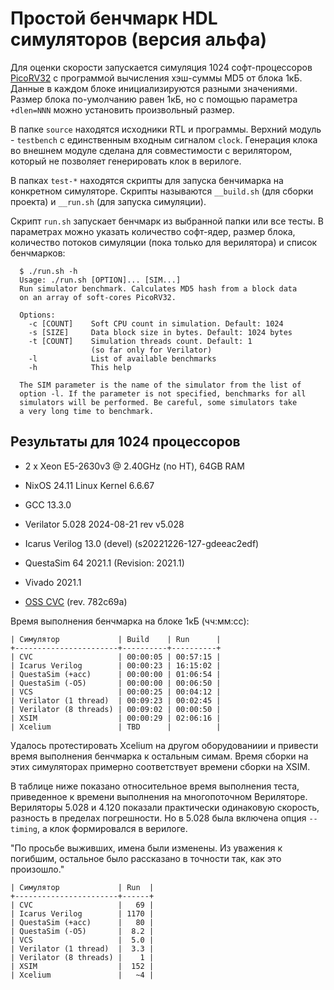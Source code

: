 # Простой бенчмарк HDL симуляторов (версия альфа)

Для оценки скорости запускается симуляция 1024 софт-процессоров
[PicoRV32](https://github.com/YosysHQ/picorv32) с программой вычисления хэш-суммы MD5
от блока 1кБ. Данные в каждом блоке инициализируются разными значениями. Размер блока
по-умолчанию равен 1кБ, но с помощью параметра `+dlen=NNN` можно установить
произвольный размер.

В папке `source` находятся исходники RTL и программы. Верхний модуль - `testbench` с
единственным входным сигналом `clock`. Генерация клока во внешнем модуле сделана для
совместимости с верилятором, который не позволяет генерировать клок в верилоге.

В папках `test-*` находятся скрипты для запуска бенчимарка на конкретном
симуляторе. Скрипты называются `__build.sh` (для сборки проекта) и `__run.sh` (для
запуска симуляции).

Скрипт `run.sh` запускает бенчмарк из выбранной папки или все тесты. В параметрах
можно указать количество софт-ядер, размер блока, количество потоков симуляции (пока
только для верилятора) и список бенчмарков:

```
  $ ./run.sh -h
  Usage: ./run.sh [OPTION]... [SIM...]
  Run simulator benchmark. Calculates MD5 hash from a block data
  on an array of soft-cores PicoRV32.

  Options:
    -c [COUNT]    Soft CPU count in simulation. Default: 1024
    -s [SIZE]     Data block size in bytes. Default: 1024 bytes
    -t [COUNT]    Simulation threads count. Default: 1
                  (so far only for Verilator)
    -l            List of available benchmarks
    -h            This help

  The SIM parameter is the name of the simulator from the list of
  option -l. If the parameter is not specified, benchmarks for all
  simulators will be performed. Be careful, some simulators take
  a very long time to benchmark.
```

## Результаты для 1024 процессоров

- 2 x Xeon E5-2630v3 @ 2.40GHz (no HT), 64GB RAM
- NixOS 24.11 Linux Kernel 6.6.67

- GCC 13.3.0
- Verilator 5.028 2024-08-21 rev v5.028
- Icarus Verilog 13.0 (devel) (s20221226-127-gdeeac2edf)
- QuestaSim 64 2021.1 (Revision: 2021.1)
- Vivado 2021.1
- [OSS CVC](https://github.com/cambridgehackers/open-src-cvc) (rev. 782c69a)

Время выполнения бенчмарка на блоке 1кБ (чч:мм:сс):
```
| Симулятор             | Build    | Run      |
+-----------------------+----------+----------+
| CVC                   | 00:00:05 | 00:57:15 |
| Icarus Verilog        | 00:00:23 | 16:15:02 |
| QuestaSim (+acc)      | 00:00:00 | 01:06:54 |
| QuestaSim (-O5)       | 00:00:00 | 00:06:50 |
| VCS                   | 00:00:25 | 00:04:12 |
| Verilator (1 thread)  | 00:09:23 | 00:02:45 |
| Verilator (8 threads) | 00:09:02 | 00:00:50 |
| XSIM                  | 00:00:29 | 02:06:16 |
| Xcelium               | TBD      |          |
```

Удалось протестировать Xcelium на другом оборудованиии и привести время выполнения
бенчмарка к остальным симам. Время сборки на этих симуляторах примерно соответствует
времени сборки на XSIM.

В таблице ниже показано относительное время выполнения теста, приведенное к времени
выполнения на многопоточном Вериляторе. Вериляторы 5.028 и 4.120 показали практически
одинаковую скорость, разность в пределах погрешности. Но в 5.028 была включена опция
`--timing`, а клок формировался в верилоге.

"По просьбе выживших, имена были изменены. Из уважения к погибшим, остальное было
рассказано в точности так, как это произошло."

```
| Симулятор             | Run  |
+-----------------------+------+
| CVC                   |   69 |
| Icarus Verilog        | 1170 |
| QuestaSim (+acc)      |   80 |
| QuestaSim (-O5)       |  8.2 |
| VCS                   |  5.0 |
| Verilator (1 thread)  |  3.3 |
| Verilator (8 threads) |    1 |
| XSIM                  |  152 |
| Xcelium               |   ~4 |
```
